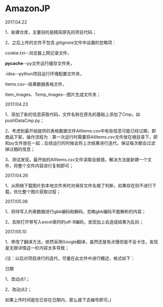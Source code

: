 # AmazonJP

2017.04.22

1、新建仓库，主要目的是精简原先的项目代码；

2、之后上传的文件不包含.gitignore文件中设置的忽略项：

cookie.txt--浏览器上网记录文件，

__pycache__--py文件运行缓存文件夹，

.idea--python项目运行环境配置文件夹，

Items.csv--结果数据表格文件，

Item_images、Temp_images--图片生成文件夹；

2017/04.23

1、添加了新的信息获取代码，文件名称在原先的基础上添加了Cmp，如pushDataCmp.py；

2、考虑到最开始提供的表格数据文件AllItems.csv中有些信息可能已经过期，即商品下架，操作流程为：第一次运行时需要将AllItems.csv文件放在根目录下，即和py文件放在一起；后续运行的时候会将上次结果进行迭代，保证每次都会过滤掉过期的信息；

3、测试发现，最开始的AllItems.csv文件读取会报错，解决方法是新建一个文件，将整个文件内容进行复制即可；

2017/04.26

1、从网络下载图片到本地文件夹时对保存文件名做了判断，如果存在则不进行下载，优化整个图片获取过程；

2017/05.08

1、将待写入列表数据进行gbk编码和解码，忽略gbk编码不能解析的内容；

2、去除打开带写入excel表时的utf-8编码，发现加上会造成结果为乱码；

2017/05.10

1、修改了翻译方法，依然采用Google翻译，虽然还是有点慢但是不会卡住，发现是无限详情这一栏内容太多导致；


(注：以后对项目进行的迭代，尽量在此文件中进行概述，格式如下：

日期

1、改动点1；

2、改动点2；

如果上传时间是在已存在日期内，那么接下去编号即可。)